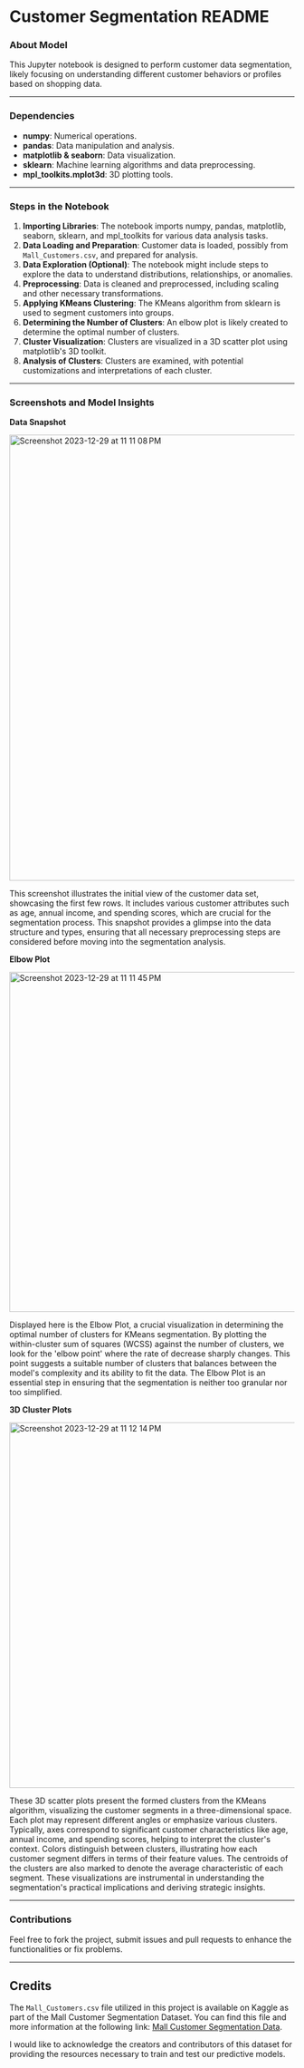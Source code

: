 # Customer Segmentation README

### About Model
This Jupyter notebook is designed to perform customer data segmentation, likely focusing on understanding different customer behaviors or profiles based on shopping data.

---

### Dependencies
- **numpy**: Numerical operations.
- **pandas**: Data manipulation and analysis.
- **matplotlib & seaborn**: Data visualization.
- **sklearn**: Machine learning algorithms and data preprocessing.
- **mpl_toolkits.mplot3d**: 3D plotting tools.

---

### Steps in the Notebook

1. **Importing Libraries**: The notebook imports numpy, pandas, matplotlib, seaborn, sklearn, and mpl_toolkits for various data analysis tasks.
2. **Data Loading and Preparation**: Customer data is loaded, possibly from `Mall_Customers.csv`, and prepared for analysis.
3. **Data Exploration (Optional)**: The notebook might include steps to explore the data to understand distributions, relationships, or anomalies.
4. **Preprocessing**: Data is cleaned and preprocessed, including scaling and other necessary transformations.
5. **Applying KMeans Clustering**: The KMeans algorithm from sklearn is used to segment customers into groups.
6. **Determining the Number of Clusters**: An elbow plot is likely created to determine the optimal number of clusters.
7. **Cluster Visualization**: Clusters are visualized in a 3D scatter plot using matplotlib's 3D toolkit.
8. **Analysis of Clusters**: Clusters are examined, with potential customizations and interpretations of each cluster.

---

### Screenshots and Model Insights
**Data Snapshot**

<img width="787" alt="Screenshot 2023-12-29 at 11 11 08 PM" src="https://github.com/self-sasi/Customer-Segmentation-Model/assets/140454190/5331cd38-0a5d-4a60-877c-e9ef959b30be">

This screenshot illustrates the initial view of the customer data set, showcasing the first few rows. It includes various customer attributes such as age, annual income, and spending scores, which are crucial for the segmentation process. This snapshot provides a glimpse into the data structure and types, ensuring that all necessary preprocessing steps are considered before moving into the segmentation analysis.



**Elbow Plot**

<img width="600" alt="Screenshot 2023-12-29 at 11 11 45 PM" src="https://github.com/self-sasi/Customer-Segmentation-Model/assets/140454190/61f69af7-202a-4ee4-9332-11ce2d660286">

Displayed here is the Elbow Plot, a crucial visualization in determining the optimal number of clusters for KMeans segmentation. By plotting the within-cluster sum of squares (WCSS) against the number of clusters, we look for the 'elbow point' where the rate of decrease sharply changes. This point suggests a suitable number of clusters that balances between the model's complexity and its ability to fit the data. The Elbow Plot is an essential step in ensuring that the segmentation is neither too granular nor too simplified.



**3D Cluster Plots**

<img width="645" alt="Screenshot 2023-12-29 at 11 12 14 PM" src="https://github.com/self-sasi/Customer-Segmentation-Model/assets/140454190/3fe300d1-01db-446b-a1fe-ae9c6ec19941">

These 3D scatter plots present the formed clusters from the KMeans algorithm, visualizing the customer segments in a three-dimensional space. Each plot may represent different angles or emphasize various clusters. Typically, axes correspond to significant customer characteristics like age, annual income, and spending scores, helping to interpret the cluster's context. Colors distinguish between clusters, illustrating how each customer segment differs in terms of their feature values. The centroids of the clusters are also marked to denote the average characteristic of each segment. These visualizations are instrumental in understanding the segmentation's practical implications and deriving strategic insights.

---

### Contributions

Feel free to fork the project, submit issues and pull requests to enhance the functionalities or fix problems.

---

## Credits

The `Mall_Customers.csv` file utilized in this project is available on Kaggle as part of the Mall Customer Segmentation Dataset. You can find this file and more information at the following link: [Mall Customer Segmentation Data]([https://www.kaggle.com/datasets/vjchoudhary7/customer-segmentation-tutorial-in-python]).

I would like to acknowledge the creators and contributors of this dataset for providing the resources necessary to train and test our predictive models.

